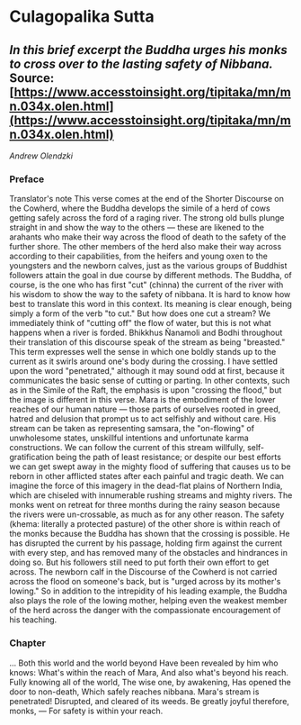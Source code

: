 # Culagopalika Sutta
*In this brief excerpt the Buddha urges his monks to cross over to the lasting safety of Nibbana.*
Source: [https://www.accesstoinsight.org/tipitaka/mn/mn.034x.olen.html](https://www.accesstoinsight.org/tipitaka/mn/mn.034x.olen.html)
---
*Andrew Olendzki*
### Preface
Translator's note
This verse comes at the end of the Shorter Discourse on the Cowherd, where the Buddha develops the simile of a herd of cows getting safely across the ford of a raging river.
The strong old bulls plunge straight in and show the way to the others — these are likened to the arahants who make their way across the flood of death to the safety of the further shore. The other members of the herd also make their way across according to their capabilities, from the heifers and young oxen to the youngsters and the newborn calves, just as the various groups of Buddhist followers attain the goal in due course by different methods.
The Buddha, of course, is the one who has first "cut" (chinna) the current of the river with his wisdom to show the way to the safety of nibbana. It is hard to know how best to translate this word in this context. Its meaning is clear enough, being simply a form of the verb "to cut." But how does one cut a stream? We immediately think of "cutting off" the flow of water, but this is not what happens when a river is forded.
Bhikkhus Ñanamoli and Bodhi throughout their translation of this discourse speak of the stream as being "breasted." This term expresses well the sense in which one boldly stands up to the current as it swirls around one's body during the crossing. I have settled upon the word "penetrated," although it may sound odd at first, because it communicates the basic sense of cutting or parting. In other contexts, such as in the Simile of the Raft, the emphasis is upon "crossing the flood," but the image is different in this verse.
Mara is the embodiment of the lower reaches of our human nature — those parts of ourselves rooted in greed, hatred and delusion that prompt us to act selfishly and without care. His stream can be taken as representing samsara, the "on-flowing" of unwholesome states, unskillful intentions and unfortunate karma constructions. We can follow the current of this stream willfully, self-gratification being the path of least resistance; or despite our best efforts we can get swept away in the mighty flood of suffering that causes us to be reborn in other afflicted states after each painful and tragic death.
We can imagine the force of this imagery in the dead-flat plains of Northern India, which are chiseled with innumerable rushing streams and mighty rivers. The monks went on retreat for three months during the rainy season because the rivers were un-crossable, as much as for any other reason.
The safety (khema: literally a protected pasture) of the other shore is within reach of the monks because the Buddha has shown that the crossing is possible. He has disrupted the current by his passage, holding firm against the current with every step, and has removed many of the obstacles and hindrances in doing so. But his followers still need to put forth their own effort to get across.
The newborn calf in the Discourse of the Cowherd is not carried across the flood on someone's back, but is "urged across by its mother's lowing." So in addition to the intrepidity of his leading example, the Buddha also plays the role of the lowing mother, helping even the weakest member of the herd across the danger with the compassionate encouragement of his teaching.
### Chapter
...
Both this world and the world beyond
Have been revealed by him who knows:
What's within the reach of Mara,
And also what's beyond his reach.
Fully knowing all of the world,
The wise one, by awakening,
Has opened the door to non-death,
Which safely reaches nibbana.
Mara's stream is penetrated!
Disrupted, and cleared of its weeds.
Be greatly joyful therefore, monks,
— For safety is within your reach.